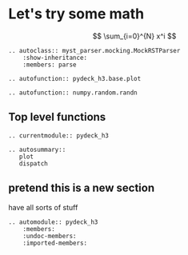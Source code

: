 # Let's try some math

$$
\sum_{i=0}^{N} x^i
$$

```{eval-rst}
.. autoclass:: myst_parser.mocking.MockRSTParser
    :show-inheritance:
    :members: parse
```

```{eval-rst}
.. autofunction:: pydeck_h3.base.plot
```


```{eval-rst}
.. autofunction:: numpy.random.randn
```





## Top level functions

```{eval-rst}
.. currentmodule:: pydeck_h3

.. autosummary::
   plot
   dispatch
```


## pretend this is a new section

have all sorts of stuff

```{eval-rst}
.. automodule:: pydeck_h3
    :members:
    :undoc-members:
    :imported-members:
```
